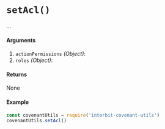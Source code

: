 # `setAcl()`

...

#### Arguments

1. `actionPermissions` *(Object)*:
1. `roles` *(Object)*:


#### Returns

None


#### Example

```js
const covenantUtils = require('interbit-covenant-utils')
covenantUtils.setAcl()
```

